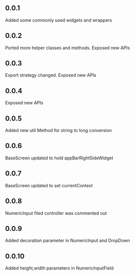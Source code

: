 ## 0.0.1
Added some commonly used widgets and wrappers
## 0.0.2
Ported more helper classes and methods. Exposed new APIs
## 0.0.3
Export strategy changed. Exposed new APIs
## 0.0.4
Exposed new APIs
## 0.0.5
Added new util Method for string to long conversion
## 0.0.6
BaseScreen updated to hold appBarRightSideWidget
## 0.0.7
BaseScreen updated to set currentContext
## 0.0.8
NumericInput filed controller was commented out
## 0.0.9
Added decoration parameter in NumericInput and DropDown
## 0.0.10
Added height,width parameters in NumericInputField 
 